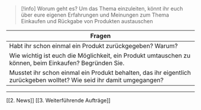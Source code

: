 >[!info] Worum geht es?
>Um das Thema einzuleiten, könnt ihr euch über eure eigenen Erfahrungen und Meinungen zum Thema Einkaufen und Rückgabe von Produkten austauschen

| Fragen                                                                                                                |
| --------------------------------------------------------------------------------------------------------------------- |
| Habt ihr schon einmal ein Produkt zurückgegeben? Warum?                                                               |
| Wie wichtig ist euch die Möglichkeit, ein Produkt umtauschen zu können, beim Einkaufen? Begründen Sie.                |
| Musstet ihr schon einmal ein Produkt behalten, das ihr eigentlich zurückgeben wolltet? Wie seid ihr damit umgegangen? |

---
[[2. News]]
[[3. Weiterführende Aufträge]]
